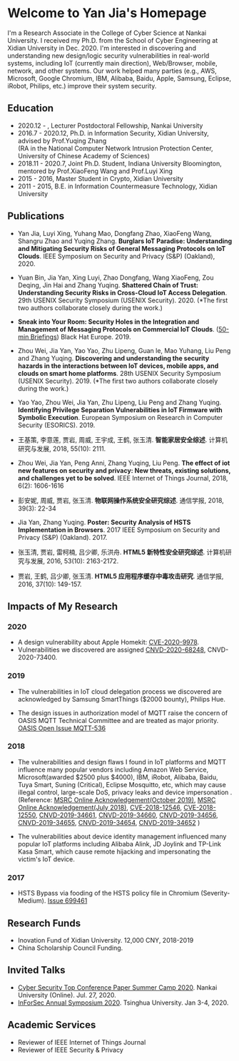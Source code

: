 # Welcome to Yan Jia's Homepage

I'm a Research Associate in the College of Cyber Science at Nankai University. I received my Ph.D. from the School of Cyber Engineering at Xidian University in Dec. 2020. I'm interested in discovering and understanding new design/logic security vulnerabilities in real-world systems, including IoT (currently main direction), Web/Browser, mobile, network, and other systems. Our work helped many parties (e.g., AWS, Microsoft, Google Chromium, IBM, Alibaba, Baidu, Apple, Samsung, Eclipse, iRobot, Philips, etc.) improve their system security.


## Education

+ 2020.12 - ,  Lecturer Postdoctoral Fellowship, Nankai University
+ 2016.7 - 2020.12, Ph.D. in Information Security, Xidian University, advised by Prof.Yuqing Zhang  
(RA in the National Computer Network Intrusion Protection Center, University of Chinese Academy of Sciences)
+ 2018.11 - 2020.7, Joint Ph.D. Student, Indiana University Bloomington, mentored by Prof.XiaoFeng Wang and Prof.Luyi Xing
+ 2015 - 2016, Master Student in Crypto, Xidian University
+ 2011 - 2015, B.E. in Information Countermeasure Technology, Xidian University

## Publications 
+ Yan Jia, Luyi Xing, Yuhang Mao, Dongfang Zhao, XiaoFeng Wang, Shangru Zhao and Yuqing Zhang.
**Burglars IoT Paradise: Understanding and Mitigating Security Risks of General Messaging Protocols on IoT Clouds**. 
IEEE Symposium on Security and Privacy (S&P) (Oakland), 2020.

+ Yuan Bin, Jia Yan, Xing Luyi, Zhao Dongfang, Wang XiaoFeng, Zou Deqing, Jin Hai and Zhang Yuqing. 
**Shattered Chain of Trust: Understanding Security Risks in Cross-Cloud IoT Access Delegation**. 
29th USENIX Security Symposium (USENIX Security). 2020. (*The first two authors collaborate closely during the work.)

+ **Sneak into Your Room: Security Holes in the Integration and Management of Messaging Protocols on Commercial IoT Clouds**. ([50-min Briefings](https://www.blackhat.com/eu-19/briefings/schedule/index.html#sneak-into-your-room-security-holes-in-the-integration-and-management-of-messaging-protocols-on-commercial-iot-clouds-17247))
Black Hat Europe. 2019.

+ Zhou Wei, Jia Yan, Yao Yao, Zhu Lipeng, Guan le, Mao Yuhang, Liu Peng and Zhang Yuqing. 
**Discovering and understanding the security hazards in the interactions between IoT devices, mobile apps, and clouds on smart home platforms**.
28th USENIX Security Symposium (USENIX Security). 2019. (*The first two authors collaborate closely during the work.)

+ Yao Yao, Zhou Wei, Jia Yan, Zhu Lipeng, Liu Peng and Zhang Yuqing. 
**Identifying Privilege Separation Vulnerabilities in IoT Firmware with Symbolic Execution**. 
European Symposium on Research in Computer Security (ESORICS). 2019.

+ 王基策, 李意莲, 贾岩, 周威, 王宇成, 王鹤, 张玉清. 
**智能家居安全综述**. 
计算机研究与发展, 2018, 55(10): 2111.

+ Zhou Wei, Jia Yan, Peng Anni, Zhang Yuqing, Liu Peng. 
**The effect of iot new features on security and privacy: New threats, existing solutions, and challenges yet to be solved**.
IEEE Internet of Things Journal, 2018, 6(2): 1606-1616

+ 彭安妮, 周威, 贾岩, 张玉清.
**物联网操作系统安全研究综述**. 
通信学报, 2018, 39(3): 22-34

+ Jia Yan, Zhang Yuqing. 
**Poster: Security Analysis of HSTS Implementation in Browsers**.
2017 IEEE Symposium on Security and Privacy (S&P) (Oakland). 2017.

+ 张玉清, 贾岩, 雷柯楠, 吕少卿, 乐洪舟. 
**HTML5 新特性安全研究综述**. 
计算机研究与发展, 2016, 53(10): 2163-2172.

+ 贾岩, 王鹤, 吕少卿, 张玉清. 
**HTML5 应用程序缓存中毒攻击研究**. 
通信学报, 2016, 37(10): 149-157.


## Impacts of My Research

### 2020
+ A design vulnerability about Apple Homekit: [CVE-2020-9978](https://support.apple.com/en-us/HT212011).
+ Vulnerabilities we discovered are assigned [CNVD-2020-68248](https://www.cnvd.org.cn/flaw/show/2621899), CNVD-2020-73400.

### 2019
+ The vulnerabilities in IoT cloud delegation process we discovered are acknowledged by Samsung SmartThings ($2000 bounty), Philips Hue.     

+ The design issues in authorization model of MQTT raise the concern of OASIS MQTT Technical Committee and are treated as major priority. [OASIS Open Issue MQTT-536](https://issues.oasis-open.org/projects/MQTT/issues/MQTT-536?filter=allopenissues)

### 2018
+ The vulnerabilities and design flaws I found in IoT platforms and MQTT influence many popular vendors including Amazon Web Service, Microsoft(awarded $2500 plus $4000), IBM, iRobot, Alibaba, Baidu, Tuya Smart, Suning (Critical), Eclipse Mosquitto, etc, which may cause illegal control, large-scale DoS, privacy leaks and device impersonation  .
(Reference:
    [MSRC Online Acknowledgement(October 2019)](https://portal.msrc.microsoft.com/en-us/security-guidance/researcher-acknowledgments-online-services),
    [MSRC Online Acknowledgement(July 2018)](https://www.microsoft.com/en-us/msrc/researcher-acknowledgments-online-services-archive?rtc=1),
    [CVE-2018-12546](https://bugs.eclipse.org/bugs/show_bug.cgi?id=543127), 
    [CVE-2018-12550](https://bugs.eclipse.org/bugs/show_bug.cgi?id=541870),
    [CNVD-2019-34661](https://www.cnvd.org.cn/flaw/show/CNVD-2019-34661), 
    [CNVD-2019-34660](https://www.cnvd.org.cn/flaw/show/CNVD-2019-34660),
    [CNVD-2019-34656](https://www.cnvd.org.cn/flaw/show/CNVD-2019-34656),
    [CNVD-2019-34655](https://www.cnvd.org.cn/flaw/show/CNVD-2019-34655),
    [CNVD-2019-34654](https://www.cnvd.org.cn/flaw/show/CNVD-2019-34654),
    [CNVD-2019-34652](https://www.cnvd.org.cn/flaw/show/CNVD-2019-34652)
 )

+ The vulnerabilities about device identity management influenced many popular IoT platforms including Alibaba Alink, JD Joylink and TP-Link Kasa Smart, which cause remote hijacking and impersonating the victim's IoT device.

### 2017
+ HSTS Bypass via fooding of the HSTS policy file in Chromium (Severity-Medium). [Issue 699461](https://bugs.chromium.org/p/chromium/issues/detail?id=699461)

## Research Funds

+ Inovation Fund of Xidian University. 12,000 CNY, 2018-2019
+ China Scholarship Council Funding. 

## Invited Talks

+ [Cyber Security Top Conference Paper Summer Camp 2020](https://cc.nankai.edu.cn/2020/0820/c13291a291500/page.htm). Nankai University (Online). Jul. 27, 2020. 
+ [InForSec Annual Symposium 2020](http://www.inforsec.org/wp/?p=3822). Tsinghua University. Jan 3-4, 2020.

## Academic Services

+ Reviewer of IEEE Internet of Things Journal
+ Reviewer of IEEE Security & Privacy
